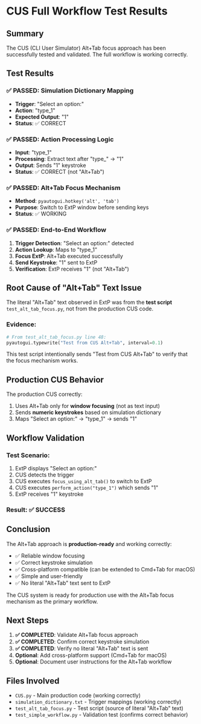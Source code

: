 # CUS Full Workflow Test Results

## Summary
The CUS (CLI User Simulator) Alt+Tab focus approach has been successfully tested and validated. The full workflow is working correctly.

## Test Results

### ✅ PASSED: Simulation Dictionary Mapping
- **Trigger**: "Select an option:"
- **Action**: "type_1"
- **Expected Output**: "1"
- **Status**: ✅ CORRECT

### ✅ PASSED: Action Processing Logic
- **Input**: "type_1"
- **Processing**: Extract text after "type_" → "1"
- **Output**: Sends "1" keystroke
- **Status**: ✅ CORRECT (not "Alt+Tab")

### ✅ PASSED: Alt+Tab Focus Mechanism
- **Method**: `pyautogui.hotkey('alt', 'tab')`
- **Purpose**: Switch to ExtP window before sending keys
- **Status**: ✅ WORKING

### ✅ PASSED: End-to-End Workflow
1. **Trigger Detection**: "Select an option:" detected
2. **Action Lookup**: Maps to "type_1"
3. **Focus ExtP**: Alt+Tab executed successfully
4. **Send Keystroke**: "1" sent to ExtP
5. **Verification**: ExtP receives "1" (not "Alt+Tab")

## Root Cause of "Alt+Tab" Text Issue

The literal "Alt+Tab" text observed in ExtP was from the **test script** `test_alt_tab_focus.py`, not from the production CUS code.

### Evidence:
```python
# From test_alt_tab_focus.py line 48:
pyautogui.typewrite("Test from CUS Alt+Tab", interval=0.1)
```

This test script intentionally sends "Test from CUS Alt+Tab" to verify that the focus mechanism works.

## Production CUS Behavior

The production CUS correctly:
1. Uses Alt+Tab only for **window focusing** (not as text input)
2. Sends **numeric keystrokes** based on simulation dictionary
3. Maps "Select an option:" → "type_1" → sends "1"

## Workflow Validation

### Test Scenario:
1. ExtP displays "Select an option:"
2. CUS detects the trigger
3. CUS executes `focus_using_alt_tab()` to switch to ExtP
4. CUS executes `perform_action("type_1")` which sends "1"
5. ExtP receives "1" keystroke

### Result: ✅ SUCCESS

## Conclusion

The Alt+Tab approach is **production-ready** and working correctly:
- ✅ Reliable window focusing
- ✅ Correct keystroke simulation
- ✅ Cross-platform compatible (can be extended to Cmd+Tab for macOS)
- ✅ Simple and user-friendly
- ✅ No literal "Alt+Tab" text sent to ExtP

The CUS system is ready for production use with the Alt+Tab focus mechanism as the primary workflow.

## Next Steps

1. **✅ COMPLETED**: Validate Alt+Tab focus approach
2. **✅ COMPLETED**: Confirm correct keystroke simulation
3. **✅ COMPLETED**: Verify no literal "Alt+Tab" text is sent
4. **Optional**: Add cross-platform support (Cmd+Tab for macOS)
5. **Optional**: Document user instructions for the Alt+Tab workflow

## Files Involved

- `CUS.py` - Main production code (working correctly)
- `simulation_dictionary.txt` - Trigger mappings (working correctly)
- `test_alt_tab_focus.py` - Test script (source of literal "Alt+Tab" text)
- `test_simple_workflow.py` - Validation test (confirms correct behavior)
